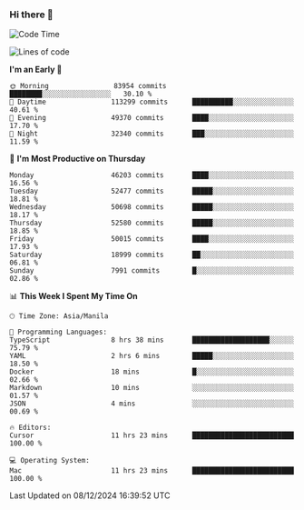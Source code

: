 ### Hi there 👋

<!--START_SECTION:waka-->
![Code Time](http://img.shields.io/badge/Code%20Time-5%2C732%20hrs%204%20mins-blue)

![Lines of code](https://img.shields.io/badge/From%20Hello%20World%20I%27ve%20Written-112.1%20million%20lines%20of%20code-blue)

**I'm an Early 🐤** 

```text
🌞 Morning                83954 commits       ████████░░░░░░░░░░░░░░░░░   30.10 % 
🌆 Daytime                113299 commits      ██████████░░░░░░░░░░░░░░░   40.61 % 
🌃 Evening                49370 commits       ████░░░░░░░░░░░░░░░░░░░░░   17.70 % 
🌙 Night                  32340 commits       ███░░░░░░░░░░░░░░░░░░░░░░   11.59 % 
```
📅 **I'm Most Productive on Thursday** 

```text
Monday                   46203 commits       ████░░░░░░░░░░░░░░░░░░░░░   16.56 % 
Tuesday                  52477 commits       █████░░░░░░░░░░░░░░░░░░░░   18.81 % 
Wednesday                50698 commits       █████░░░░░░░░░░░░░░░░░░░░   18.17 % 
Thursday                 52580 commits       █████░░░░░░░░░░░░░░░░░░░░   18.85 % 
Friday                   50015 commits       ████░░░░░░░░░░░░░░░░░░░░░   17.93 % 
Saturday                 18999 commits       ██░░░░░░░░░░░░░░░░░░░░░░░   06.81 % 
Sunday                   7991 commits        █░░░░░░░░░░░░░░░░░░░░░░░░   02.86 % 
```


📊 **This Week I Spent My Time On** 

```text
🕑︎ Time Zone: Asia/Manila

💬 Programming Languages: 
TypeScript               8 hrs 38 mins       ███████████████████░░░░░░   75.79 % 
YAML                     2 hrs 6 mins        █████░░░░░░░░░░░░░░░░░░░░   18.50 % 
Docker                   18 mins             █░░░░░░░░░░░░░░░░░░░░░░░░   02.66 % 
Markdown                 10 mins             ░░░░░░░░░░░░░░░░░░░░░░░░░   01.57 % 
JSON                     4 mins              ░░░░░░░░░░░░░░░░░░░░░░░░░   00.69 % 

🔥 Editors: 
Cursor                   11 hrs 23 mins      █████████████████████████   100.00 % 

💻 Operating System: 
Mac                      11 hrs 23 mins      █████████████████████████   100.00 % 
```


 Last Updated on 08/12/2024 16:39:52 UTC
<!--END_SECTION:waka-->


<!--
**rad182/rad182** is a ✨ _special_ ✨ repository because its `README.md` (this file) appears on your GitHub profile.

Here are some ideas to get you started:

- 🔭 I’m currently working on ...
- 🌱 I’m currently learning ...
- 👯 I’m looking to collaborate on ...
- 🤔 I’m looking for help with ...
- 💬 Ask me about ...
- 📫 How to reach me: ...
- 😄 Pronouns: ...
- ⚡ Fun fact: ...
-->
